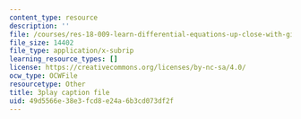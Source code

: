 ```yaml
---
content_type: resource
description: ''
file: /courses/res-18-009-learn-differential-equations-up-close-with-gilbert-strang-and-cleve-moler-fall-2015/49d5566e38e3fcd8e24a6b3cd073df2f_MJUjSKew4nQ.srt
file_size: 14402
file_type: application/x-subrip
learning_resource_types: []
license: https://creativecommons.org/licenses/by-nc-sa/4.0/
ocw_type: OCWFile
resourcetype: Other
title: 3play caption file
uid: 49d5566e-38e3-fcd8-e24a-6b3cd073df2f
---
```

